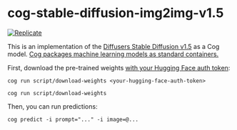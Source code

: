 # cog-stable-diffusion-img2img-v1.5


[![Replicate](https://replicate.com/replicate/stable-diffusion-img2img/badge)](https://replicate.com/replicate/stable-diffusion-img2img) 

This is an implementation of the [Diffusers Stable Diffusion v1.5](https://huggingface.co/runwayml/stable-diffusion-v1-5) as a Cog model. [Cog packages machine learning models as standard containers.](https://github.com/replicate/cog)

First, download the pre-trained weights [with your Hugging Face auth token](https://huggingface.co/settings/tokens):

    cog run script/download-weights <your-hugging-face-auth-token>

    cog run script/download-weights 

Then, you can run predictions:

    cog predict -i prompt="..." -i image=@... 
